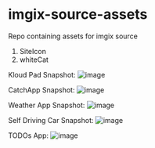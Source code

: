 # imgix-source-assets
Repo containing assets for imgix source

1. SiteIcon
2. whiteCat


Kloud Pad Snapshot:
![image](https://user-images.githubusercontent.com/89210438/189304444-ba1192f1-5314-4f00-9528-cd9ab697c8dd.png)

CatchApp Snapshot:
![image](https://user-images.githubusercontent.com/89210438/189305155-3ccbd7e7-d568-47f2-9fce-b163362156eb.png)

Weather App Snapshot: ![image](https://user-images.githubusercontent.com/89210438/189307211-b8d6d110-9c0c-4ce3-a165-70a32857a6d2.png)

Self Driving Car Snapshot: ![image](https://user-images.githubusercontent.com/89210438/189307981-83140c51-dbcf-45a4-91db-a5e0265d4f11.png)

TODOs App: ![image](https://user-images.githubusercontent.com/89210438/189995623-4fd42b3f-1745-4ec7-a1ee-b6428bf92620.png)




